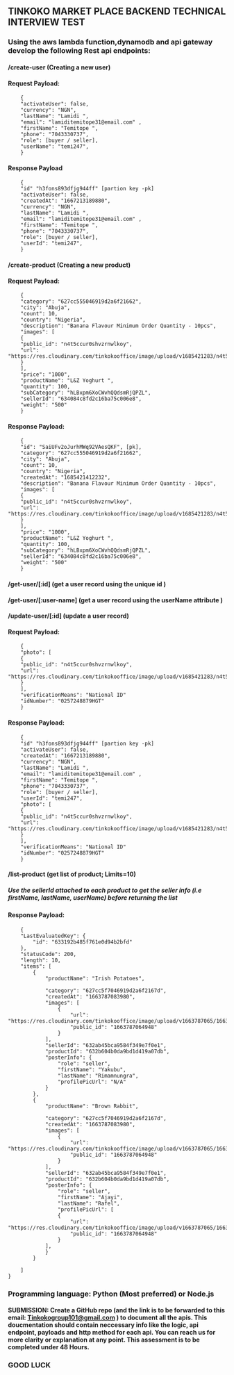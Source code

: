 ## TINKOKO MARKET PLACE BACKEND TECHNICAL INTERVIEW TEST

### Using the aws lambda function,dynamodb and api gateway develop the following Rest api endpoints:

#### /create-user (Creating a new user)
#### Request Payload:
```
    {
    "activateUser": false,
    "currency": "NGN",
    "lastName": "Lamidi ",
    "email": "lamiditemitope31@email.com" ,
    "firstName": "Temitope ",
    "phone": "7043330737",
    "role": [buyer / seller],
    "userName": "temi247",
    }
```
#### Response Payload
```
    {
    "id" "h3fons893dfjg944ff" [partion key -pk]
    "activateUser": false,
    "createdAt": "1667213189880",
    "currency": "NGN",
    "lastName": "Lamidi ",
    "email": "lamiditemitope31@email.com" ,
    "firstName": "Temitope ",
    "phone": "7043330737",
    "role": [buyer / seller],
    "userId": "temi247",
    }
```

#### /create-product (Creating a new product)
#### Request Payload:
```
    {
    "category": "627cc555046919d2a6f21662",
    "city": "Abuja",
    "count": 10,
    "country": "Nigeria",
    "description": "Banana Flavour Minimum Order Quantity - 10pcs",
    "images": [
    {
    "public_id": "n4t5ccur0shvzrnwlkoy",
    "url": "https://res.cloudinary.com/tinkokooffice/image/upload/v1685421283/n4t5ccur0shvzrnwlkoy.jpg"
    }
    ],
    "price": "1000",
    "productName": "L&Z Yoghurt ",
    "quantity": 100,
    "subCategory": "hLBxpm6XoCWvhQQdsmRjQPZL",
    "sellerId": "634084c8fd2c16ba75c006e8",
    "weight": "500"
    }
```
#### Response Payload:
```
    {
    "id": "SaiUFv2oJurhMWq92VAesQKF", [pk],
    "category": "627cc555046919d2a6f21662",
    "city": "Abuja",
    "count": 10,
    "country": "Nigeria",
    "createdAt": "1685421412232",
    "description": "Banana Flavour Minimum Order Quantity - 10pcs",
    "images": [
    {
    "public_id": "n4t5ccur0shvzrnwlkoy",
    "url": "https://res.cloudinary.com/tinkokooffice/image/upload/v1685421283/n4t5ccur0shvzrnwlkoy.jpg"
    }
    ],
    "price": "1000",
    "productName": "L&Z Yoghurt ",
    "quantity": 100,
    "subCategory": "hLBxpm6XoCWvhQQdsmRjQPZL",
    "sellerId": "634084c8fd2c16ba75c006e8",
    "weight": "500"
    }
```
#### /get-user/[:id] (get a user record using the unique id )

#### /get-user/[:user-name] (get a user record using the userName attribute )

#### /update-user/[:id] (update a user record)
#### Request Payload:
```
    {
    "photo": [
    {
    "public_id": "n4t5ccur0shvzrnwlkoy",
    "url": "https://res.cloudinary.com/tinkokooffice/image/upload/v1685421283/n4t5ccur0shvzrnwlkoy.jpg"
    }
    ],
    "verificationMeans": "National ID"
    "idNumber": "0257248879HGT"
    }
```
#### Response Payload:
```
    {
    "id" "h3fons893dfjg944ff" [partion key -pk]
    "activateUser": false,
    "createdAt": "1667213189880",
    "currency": "NGN",
    "lastName": "Lamidi ",
    "email": "lamiditemitope31@email.com" ,
    "firstName": "Temitope ",
    "phone": "7043330737",
    "role": [buyer / seller],
    "userId": "temi247",
    "photo": [
    {
    "public_id": "n4t5ccur0shvzrnwlkoy",
    "url": "https://res.cloudinary.com/tinkokooffice/image/upload/v1685421283/n4t5ccur0shvzrnwlkoy.jpg"
    }
    ],
    "verificationMeans": "National ID"
    "idNumber": "0257248879HGT"
    }
```
#### /list-product (get list of product; Limits=10)
##### Use the sellerId attached to each product to get the seller info (i.e firstName, lastName, userName) before returning the list
#### Response Payload:
```
    {
    "LastEvaluatedKey": {
        "id": "633192b485f761e0d94b2bfd"
    },
    "statusCode": 200,
    "length": 10,
    "items": [
        {
            "productName": "Irish Potatoes",
            
            "category": "627cc5f7046919d2a6f2167d",
            "createdAt": "1663787083980",
            "images": [
                {
                    "url": "https://res.cloudinary.com/tinkokooffice/image/upload/v1663787065/1663787064948.jpg",
                    "public_id": "1663787064948"
                }
            ],
            "sellerId": "632ab45bca9584f349e7f0e1",
            "productId": "632b604b0da9bd1d419a07db",
            "posterInfo": {
                "role": "seller",
                "firstName": "Yakubu",
                "lastName": "Rimamnungra",
                "profilePicUrl": "N/A"
            }
        },
        {
            "productName": "Brown Rabbit",
            
            "category": "627cc5f7046919d2a6f2167d",
            "createdAt": "1663787083980",
            "images": [
                {
                    "url": "https://res.cloudinary.com/tinkokooffice/image/upload/v1663787065/1663787064948.jpg",
                    "public_id": "1663787064948"
                }
            ],
            "sellerId": "632ab45bca9584f349e7f0e1",
            "productId": "632b604b0da9bd1d419a07db",
            "posterInfo": {
                "role": "seller",
                "firstName": "Ajayi",
                "lastName": "Rafel",
                "profilePicUrl": [
                {
                    "url": "https://res.cloudinary.com/tinkokooffice/image/upload/v1663787065/1663787064948.jpg",
                    "public_id": "1663787064948"
                }
            ],
            }
        }
        
    ]
}
```
### Programming language: Python (Most preferred) or Node.js

#### SUBMISSION: Create a GitHub repo (and the link is to be forwarded to this email: Tinkokogroup101@gmail.com ) to document all the apis. This doucmentation should contain neccessary info like the logic, api endpoint, payloads and http method for each api. You can reach us for more clarity or explanation at any point. This assessment is to be completed under 48 Hours.

### GOOD LUCK
